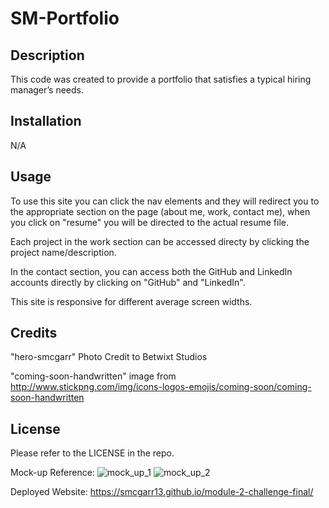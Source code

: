 # SM-Portfolio

## Description

This code was created to provide a portfolio that satisfies a typical hiring manager’s needs.

## Installation

N/A

## Usage

To use this site you can click the nav elements and they will redirect you to the appropriate section on the page (about me, work, contact me), when you click on "resume" you will be directed to the actual resume file.

Each project in the work section can be accessed directy by clicking the project name/description.

In the contact section, you can access both the GitHub and LinkedIn accounts directly by clicking on "GitHub" and "LinkedIn".

This site is responsive for different average screen widths.

## Credits

"hero-smcgarr" Photo Credit to Betwixt Studios

"coming-soon-handwritten" image from http://www.stickpng.com/img/icons-logos-emojis/coming-soon/coming-soon-handwritten

## License

Please refer to the LICENSE in the repo.

Mock-up Reference:
![mock_up_1](https://user-images.githubusercontent.com/117788958/208010810-d1485e8b-7f7d-44b5-94ef-8ede03437747.png)
![mock_up_2](https://user-images.githubusercontent.com/117788958/208010813-68193822-a11a-4d53-a63c-99aad1a91a28.png)


Deployed Website:
https://smcgarr13.github.io/module-2-challenge-final/



